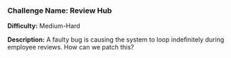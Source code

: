 ### Challenge Name: Review Hub

**Difficulty:** Medium-Hard

**Description:**
A faulty bug is causing the system to loop indefinitely during employee reviews. How can we patch this?
